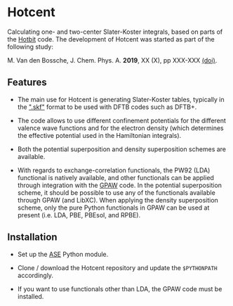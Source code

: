 # Hotcent

Calculating one- and two-center Slater-Koster integrals,
based on parts of the [Hotbit](https://github.com/pekkosk/hotbit/) 
code. The development of Hotcent was started as part of the
following study: 

M. Van den Bossche, J. Chem. Phys. A. **2019**, XX (X), pp XXX-XXX
[(doi)](https://dx.doi.org/10.1021/acs.jpca.9b00927).


## Features

* The main use for Hotcent is generating Slater-Koster tables,
typically in the [".skf"](https://www.dftb.org/fileadmin/DFTB/public/misc/slakoformat.pdf)
format to be used with DFTB codes such as DFTB+.

* The code allows to use different confinement potentials for
the different valence wave functions and for the electron density 
(which determines the effective potential used in the Hamiltonian 
integrals). 

* Both the potential superposition and density superposition
schemes are available. 

* With regards to exchange-correlation functionals, the PW92
(LDA) functional is natively available, and other functionals
can be applied through integration with the 
[GPAW](https://wiki.fysik.dtu.dk/gpaw/) code. In the potential
superposition scheme, it should be possible to use any of the 
functionals available through GPAW (and LibXC). When applying
the density superposition scheme, only the pure Python functionals
in GPAW can be used at present (i.e. LDA, PBE, PBEsol, and RPBE).


## Installation

* Set up the [ASE](https://wiki.fysik.dtu.dk/ase/) Python module. 

* Clone / download the Hotcent repository and update the `$PYTHONPATH` 
accordingly.

* If you want to use functionals other than LDA, the GPAW code must
be installed. 
